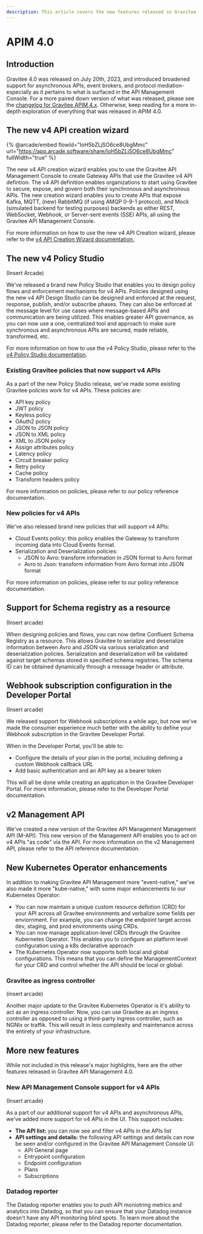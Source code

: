 ```yaml
---
description: This article covers the new features released in Gravitee API Management 4.0
---
```


# APIM 4.0

## Introduction

Gravitee 4.0 was released on July 20th, 2023, and introduced broadened support for asynchronous APIs, event brokers, and protocol mediation-especially as it pertains to what is surfaced in the API Management Console. For a more paired down version of what was released, please see the [changelog for Gravitee APIM 4.x](../../changelog/apim/gravitee-4.0.x-changelog.md). Otherwise, keep reading for a more in-depth exploration of everything that was released in APIM 4.0.

## The new v4 API creation wizard

{% @arcade/embed flowId="IoH5bZLjSO6ce8UbgMmc" url="https://app.arcade.software/share/IoH5bZLjSO6ce8UbgMmc" fullWidth="true" %}

The new v4 API creation wizard enables you to use the Gravitee API Management Console to create Gateway APIs that use the Gravitee v4 API defintion. The v4 API definition enables organizations to start using Gravitee to secure, expose, and govern both their synchronous and asynchronous APIs. The new creation wizard enables you to create APIs that expose Kafka, MQTT, (new) RabbitMQ (if using AMQP 0-9-1 protocol), and Mock (simulated backend for testing purposes) backends as either REST, WebSocket, Webhook, or Server-sent events (SSE) APIs, all using the Gravitee API Management Console.

For more information on how to use the new v4 API Creation wizard, please refer to the [v4 API Creation Wizard documentation. ](../../../guides/create-apis/how-to/v4-api-creation-wizard.md)

## The new v4 Policy Studio

(Insert Arcade)

We've released a brand new Policy Studio that enables you to design policy flows and enforcement mechanisms for v4 APIs. Policies designed using the new v4 API Design Studio can be designed and enforced at the request, response, publish, and/or subscribe phases. They can also be enforced at the message level for use cases where message-based APIs and communication are being utilized. This enables greater API governance, as you can now use a one, centralized tool and approach to make sure synchronous and asynchronous APIs are secured, made reliable, transformed, etc.

For more information on how to use the v4 Policy Studio, please refer to the [v4 Policy Studio documentation](../../../guides/policy-design/v4-api-policy-design-studio.md).&#x20;

### Existing Gravitee policies that now support v4 APIs

As a part of the new Policy Studio release, we've made some existing Gravitee policies work for v4 APIs. These policies are:

* API key policy
* JWT policy
* Keyless policy
* OAuth2 policy
* JSON to JSON policy&#x20;
* JSON to XML policy
* XML to JSON policy
* Assign attributes policy&#x20;
* Latency policy&#x20;
* Circuit breaker policy&#x20;
* Retry policy&#x20;
* Cache policy&#x20;
* Transform headers policy

For more information on policies, please refer to our policy reference documentation.

### New policies for v4 APIs

We've also released brand new policies that will support v4 APIs:

* Cloud Events policy: this policy enables the Gateway to transform incoming data into Cloud Events format.&#x20;
* Serialization and Deserialization policies:
  * JSON to Avro: transform information in JSON format to Avro format
  * Avro to Json: transform information from Avro format into JSON format

For more information on policies, please refer to our policy reference documentation.

## Support for Schema registry as a resource

(Insert arcade)

When designing policies and flows, you can now define Confluent Schema Registry as a resource. This allows Gravitee to serialize and deserialize information between Avro and JSON via various serialization and deserialization policies. Serialization and deserialization will be validated against target schemas stored in specified schema registries. The schema ID can be obtained dynamically through a message header or attribute.

## Webhook subscription configuration in the Developer Portal

(Insert arcade)

We released support for Webhook subscriptions a while ago, but now we've made the consumer experience much better with the ability to define your Webhook subscription in the Gravitee Developer Portal.&#x20;

When in the Developer Portal, you'll be able to:

* Configure the details of your plan in the portal, including defining a custom Webhook callback URL
* Add basic authentication and an API key as a bearer token

This will all be done while creating an application in the Gravitee Developer Portal. For more information, please refer to the Developer Portal documentation.&#x20;

## v2 Management API

We've created a new version of the Gravitee API Management Management API (M-API). This new version of the Management API enables you to act on v4 APIs "as code" via the API. For more information on the v2 Management API, please refer to the API reference documentation.

## New Kubernetes Operator enhancements

In addition to making Gravitee API Management more "event-native," we've also made it more "kube-native," with some major enhancements to our Kubernetes Operator:

* You can now maintain a unique custom resource defintion (CRD) for your API across all Gravitee environments and verbalize some fields per enviornment. For example, you can change the endpoint target across dev, staging, and prod environments using CRDs.
* You can now manage application-level CRDs through the Gravitee Kubernetes Operator. This enables you to configure an platform level configuration using a k8s declarative approach
* The Kubernetes Operator now supports both local and global configurations. This means that you can define the ManagementContext for your CRD and control whether the API should be local or global.&#x20;

### Gravitee as ingress controller

(insert arcade)

Another major update to the Gravitee Kubernetes Operator is it's ability to act as an ingress controller. Now, you can use Gravitee as an ingress controller as opposed to using a third-party ingress controller, such as NGNIx or traffik. This will result in less complexity and maintenance across the entirety of your infrastructure.&#x20;

## More new features

While not included in this release's major highlights, here are the other features released in Gravitee API Management 4.0.

### New API Management Console support for v4 APIs

(Insert arcade)

As a part of our additional support for v4 APIs and asynchronous APIs, we've added more support for v4 APIs in the UI. This support includes:

* **The API list:** you can now see and filter v4 APIs in the APIs list
* **API settings and details:** the following API settings and details can now be seen and/or configured in the Gravitee API Management Console UI:&#x20;
  * API General page
  * Entrypoint configuration
  * Endpoint configuration
  * Plans
  * Subscriptions

### Datadog reporter

The Datadog reporter enables you to push API moniotring metrics and analytics into Datadog, so that you can ensure that your Datadog instance doesn't have any API monitoring blind spots. To learn more about the Datadog reporter, please refer to the Datadog reporter documentation.

